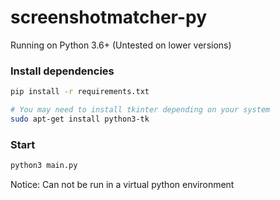 # screenshotmatcher-py

Running on Python 3.6+ (Untested on lower versions)


### Install dependencies
```sh
pip install -r requirements.txt

# You may need to install tkinter depending on your system
sudo apt-get install python3-tk
```
### Start
```sh
python3 main.py
```
Notice: Can not be run in a virtual python environment
